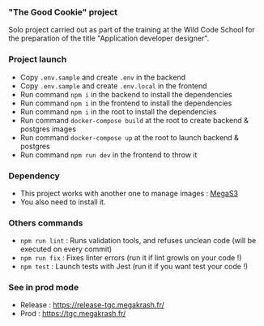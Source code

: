 ### "The Good Cookie" project

Solo project carried out as part of the training at the Wild Code School for the preparation of the title "Application developer designer".

### Project launch

- Copy `.env.sample` and create `.env` in the backend
- Copy `.env.sample` and create `.env.local` in the frontend
- Run command `npm i` in the backend to install the dependencies
- Run command `npm i` in the frontend to install the dependencies
- Run command `npm i` in the root to install the dependencies
- Run command `docker-compose build` at the root to create backend & postgres images
- Run command `docker-compose up` at the root to launch backend & postgres
- Run command `npm run dev` in the frontend to throw it

### Dependency

- This project works with another one to manage images : [MegaS3](https://github.com/Megakrash/megaS3)
- You also need to install it.

### Others commands

- `npm run lint` : Runs validation tools, and refuses unclean code (will be executed on every commit)
- `npm run fix` : Fixes linter errors (run it if lint growls on your code !)
- `npm test` : Launch tests with Jest (run it if you want test your code !)

### See in prod mode

- Release : https://release-tgc.megakrash.fr/
- Prod : https://tgc.megakrash.fr/
